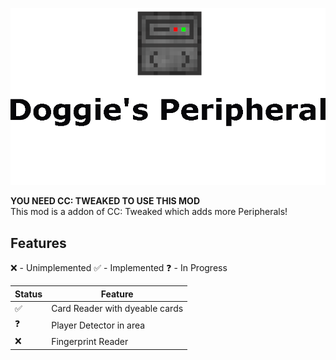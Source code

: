 ![Readme](https://github.com/RealDogeCode/Doggies-Peripherals/blob/assets/banner.png)

**YOU NEED CC: TWEAKED TO USE THIS MOD**
<br>
This mod is a addon of CC: Tweaked which adds more Peripherals!

## Features
❌ - Unimplemented
✅ - Implemented
❓ - In Progress

|    Status     |    Feature    |
| ------------- | ------------- |
| ✅ | Card Reader with dyeable cards |
| ❓ | Player Detector in area |
| ❌ | Fingerprint Reader |

<br>
